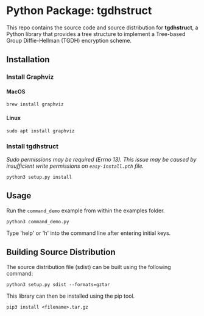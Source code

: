 # Python Package: tgdhstruct
This repo contains the source code and source distribution for **tgdhstruct**, a Python library that provides a tree structure to implement a Tree-based Group Diffie-Hellman (TGDH) encryption scheme. 
## Installation
### Install Graphviz
#### MacOS
```
brew install graphviz
```
#### Linux
```
sudo apt install graphviz
```
### Install tgdhstruct
*Sudo permissions may be required (Errno 13). This issue may be caused by insufficient write permissions on `easy-install.pth` file.*
```
python3 setup.py install
```
## Usage
Run the `command_demo` example from within the examples folder.
```
python3 command_demo.py
```
Type 'help' or 'h' into the command line after entering initial keys.
## Building Source Distribution
The source distribution file (sdist) can be built using the following command:
```
python3 setup.py sdist --formats=gztar
```
This library can then be installed using the pip tool.
```
pip3 install <filename>.tar.gz
```

